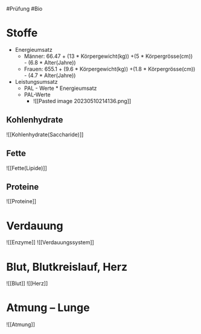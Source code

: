 #Prüfung #Bio 

# Stoffe
- Energieumsatz
	- Männer: 66.47 + (13 $*$ Körpergewicht(kg)) +(5 $*$ Körpergrösse(cm)) - (6.8 * Alter(Jahre))
	- Frauen: 655.1 + (9.6 $*$ Körpergewicht(kg)) +(1.8 $*$ Körpergrösse(cm)) - (4.7 * Alter(Jahre))
- Leistungsumsatz
	- PAL - Werte * Energieumsatz
	- PAL-Werte
		- ![[Pasted image 20230510214136.png]]
## Kohlenhydrate
![[Kohlenhydrate(Saccharide)]]
## Fette
![[Fette(Lipide)]]
## Proteine
![[Proteine]]
# Verdauung
![[Enzyme]]
![[Verdauungssystem]]

# Blut, Blutkreislauf, Herz
![[Blut]]
![[Herz]]


# Atmung – Lunge
![[Atmung]]